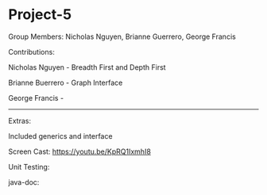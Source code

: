 # Project-5

Group Members: Nicholas Nguyen, Brianne Guerrero, George Francis

Contributions:

Nicholas Nguyen - Breadth First and Depth First

Brianne Buerrero - Graph Interface

George Francis - 

___________________________________________________________________________________________
Extras:

Included generics and interface 

Screen Cast: https://youtu.be/KpRQ1IxmhI8

Unit Testing:

java-doc:
